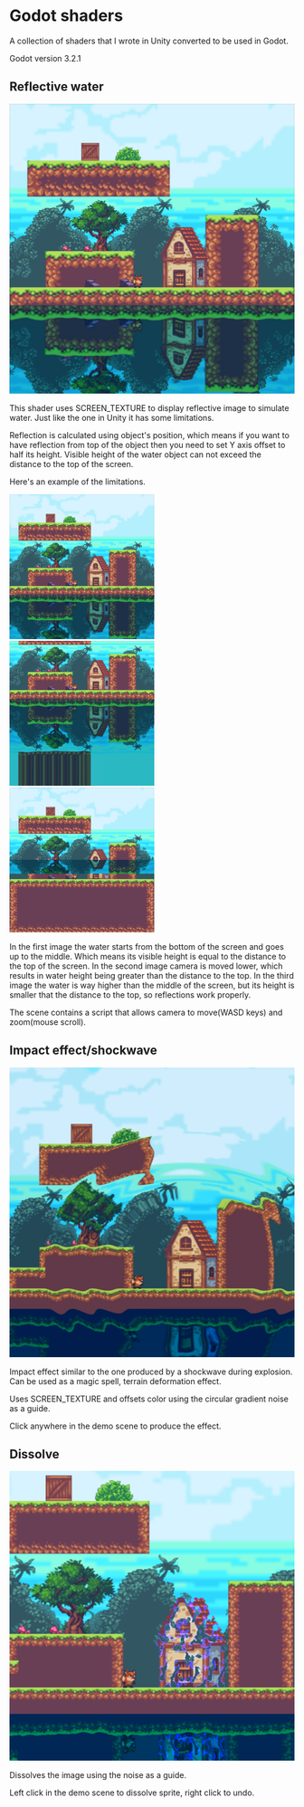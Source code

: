 # Godot shaders

A collection of shaders that I wrote in Unity converted to be used in Godot.

Godot version 3.2.1

## Reflective water

<img src="https://github.com/gamedevserj/Godot-Shaders/blob/master/GithubImages/Water1.png" height="512">

This shader uses SCREEN_TEXTURE to display reflective image to simulate water. Just like the one in Unity it has some limitations. 

Reflection is calculated using object's position, which means if you want to have reflection from top of the object then you need to set Y axis offset to half its height. Visible height of the water object can not exceed the distance to the top of the screen.

Here's an example of the limitations.

<img src="https://github.com/gamedevserj/Godot-Shaders/blob/master/GithubImages/Water1.png" height="256"> <img src="https://github.com/gamedevserj/Godot-Shaders/blob/master/GithubImages/Water2.png" height="256"> <img src="https://github.com/gamedevserj/Godot-Shaders/blob/master/GithubImages/Water3.png" height="256">

In the first image the water starts from the bottom of the screen and goes up to the middle. Which means its visible height is equal  to the distance to the top of the screen. In the second image camera is moved lower, which results in water height being greater than the distance to the top. In the third image the water is way higher than the middle of the screen, but its height is smaller that the distance to the top, so reflections work properly.

The scene contains a script that allows camera to move(WASD keys) and zoom(mouse scroll).

## Impact effect/shockwave

<img src="https://github.com/gamedevserj/Godot-Shaders/blob/master/GithubImages/ImpactEffect.png" height="512">

Impact effect similar to the one produced by a shockwave during explosion. Can be used as a magic spell, terrain deformation effect.

Uses SCREEN_TEXTURE and offsets color using the circular gradient noise as a guide.

Click anywhere in the demo scene to produce the effect.

## Dissolve

<img src="https://github.com/gamedevserj/Godot-Shaders/blob/master/GithubImages/Dissolve.png" height="512">

Dissolves the image using the noise as a guide.

Left click in the demo scene to dissolve sprite, right click to undo.